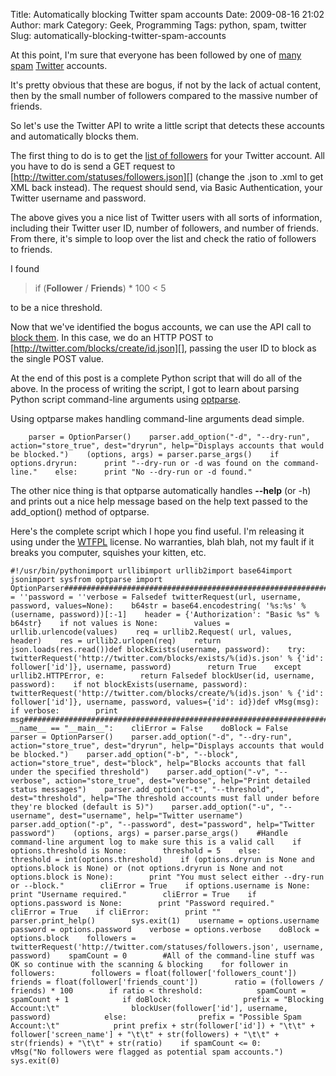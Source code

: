Title: Automatically blocking Twitter spam accounts
Date: 2009-08-16 21:02
Author: mark
Category: Geek, Programming
Tags: python, spam, twitter
Slug: automatically-blocking-twitter-spam-accounts

At this point, I'm sure that everyone has been followed by one of
[many][] [spam][] [Twitter][] accounts.

It's pretty obvious that these are bogus, if not by the lack of actual
content, then by the small number of followers compared to the massive
number of friends.

So let's use the Twitter API to write a little script that detects these
accounts and automatically blocks them.

The first thing to do is to get the [list of followers][] for your
Twitter account. All you have to do is send a GET request to
[http://twitter.com/statuses/followers.json][] (change the .json to .xml
to get XML back instead). The request should send, via Basic
Authentication, your Twitter username and password.

The above gives you a nice list of Twitter users with all sorts of
information, including their Twitter user ID, number of followers, and
number of friends. From there, it's simple to loop over the list and
check the ratio of followers to friends.

I found


> if (**Follower** / **Friends**) \* 100 < 5


to be a nice threshold.

Now that we've identified the bogus accounts, we can use the API call to
[block them][]. In this case, we do an HTTP POST to
[http://twitter.com/blocks/create/id.json][], passing the user ID to
block as the single POST value.

At the end of this post is a complete Python script that will do all of
the above. In the process of writing the script, I got to learn about
parsing Python script command-line arguments using [optparse][].

Using optparse makes handling command-line arguments dead simple.


~~~~ {.python name="code"}
    parser = OptionParser()    parser.add_option("-d", "--dry-run", action="store_true", dest="dryrun", help="Displays accounts that would be blocked.")    (options, args) = parser.parse_args()    if options.dryrun:      print "--dry-run or -d was found on the command-line."    else:      print "No --dry-run or -d found."
~~~~



The other nice thing is that optparse automatically handles **--help**
(or -h) and prints out a nice help message based on the help text passed
to the add\_option() method of optparse.

Here's the complete script which I hope you find useful. I'm releasing
it using under the [WTFPL][] license. No warranties, blah blah, not my
fault if it breaks you computer, squishes your kitten, etc.


~~~~ {.python name="code"}
#!/usr/bin/pythonimport urllibimport urllib2import base64import jsonimport sysfrom optparse import OptionParser#################################################################################username = ''password = ''verbose = Falsedef twitterRequest(url, username, password, values=None):    b64str = base64.encodestring( '%s:%s' % (username, password))[:-1]    header = {'Authorization': "Basic %s" % b64str}    if not values is None:        values = urllib.urlencode(values)    req = urllib2.Request( url, values, header)    res = urllib2.urlopen(req)    return json.loads(res.read())def blockExists(username, password):    try:        twitterRequest('http://twitter.com/blocks/exists/%(id)s.json' % {'id': follower['id']}, username, password)        return True    except urllib2.HTTPError, e:        return Falsedef blockUser(id, username, password):    if not blockExists(username, password):        twitterRequest('http://twitter.com/blocks/create/%(id)s.json' % {'id': follower['id']}, username, password, values={'id': id})def vMsg(msg):    if verbose:        print msg#################################################################################if __name__ == "__main__":    cliError = False    doBlock = False    parser = OptionParser()    parser.add_option("-d", "--dry-run", action="store_true", dest="dryrun", help="Displays accounts that would be blocked.")    parser.add_option("-b", "--block", action="store_true", dest="block", help="Blocks accounts that fall under the specified threshold")    parser.add_option("-v", "--verbose", action="store_true", dest="verbose", help="Print detailed status messages")    parser.add_option("-t", "--threshold", dest="threshold", help="The threshold accounts must fall under before they're blocked (default is 5)")    parser.add_option("-u", "--username", dest="username", help="Twitter username")    parser.add_option("-p", "--password", dest="password", help="Twitter password")    (options, args) = parser.parse_args()    #Handle command-line argument log to make sure this is a valid call    if options.threshold is None:        threshold = 5    else:        threshold = int(options.threshold)    if (options.dryrun is None and options.block is None) or (not options.dryrun is None and not options.block is None):        print "You must select either --dry-run or --block."        cliError = True    if options.username is None:        print "Username required."        cliError = True    if options.password is None:        print "Password required."        cliError = True    if cliError:        print ""        parser.print_help()        sys.exit(1)    username = options.username    password = options.password    verbose = options.verbose    doBlock = options.block    followers = twitterRequest('http://twitter.com/statuses/followers.json', username, password)    spamCount = 0        #All of the command-line stuff was OK so continue with the scanning & blocking    for follower in followers:        followers = float(follower['followers_count'])        friends = float(follower['friends_count'])        ratio = (followers / friends) * 100        if ratio < threshold:            spamCount = spamCount + 1            if doBlock:                prefix = "Blocking Account:\t"                blockUser(follower['id'], username, password)            else:                prefix = "Possible Spam Account:\t"            print prefix + str(follower['id']) + "\t\t" + follower['screen_name'] + "\t\t" + str(followers) + "\t\t" + str(friends) + "\t\t" + str(ratio)    if spamCount <= 0:        vMsg("No followers were flagged as potential spam accounts.")    sys.exit(0)
~~~~



  [many]: http://twitter.com/hardrockhi67635
  [spam]: http://twitter.com/RedBullGurha5
  [Twitter]: http://twitter.com/ShelbyGlenn97
  [list of followers]: http://apiwiki.twitter.com/Twitter-REST-API-Method:-statuses followers
  [http://twitter.com/statuses/followers.json]: http://twitter.com/statuses/followers.json
  [block them]: http://apiwiki.twitter.com/Twitter-REST-API-Method:-blocks create
  [http://twitter.com/blocks/create/id.json]: http://twitter.com/blocks/create/id.json
  [optparse]: http://docs.python.org/library/optparse.html
  [WTFPL]: http://sam.zoy.org/wtfpl/
